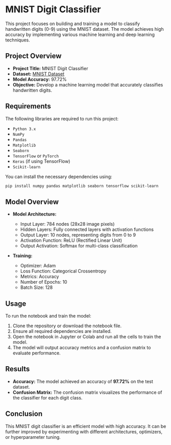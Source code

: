# MNIST Digit Classifier

This project focuses on building and training a model to classify handwritten digits (0-9) using the MNIST dataset. The model achieves high accuracy by implementing various machine learning and deep learning techniques.

## Project Overview

- **Project Title:** MNIST Digit Classifier
- **Dataset:** [MNIST Dataset](http://yann.lecun.com/exdb/mnist/)
- **Model Accuracy:** 97.72%
- **Objective:** Develop a machine learning model that accurately classifies handwritten digits.

## Requirements

The following libraries are required to run this project:

- `Python 3.x`
- `NumPy`
- `Pandas`
- `Matplotlib`
- `Seaborn`
- `TensorFlow` or `PyTorch`
- `Keras` (if using TensorFlow)
- `Scikit-learn`

You can install the necessary dependencies using:

```bash
pip install numpy pandas matplotlib seaborn tensorflow scikit-learn
```

## Model Overview

- **Model Architecture:**
  - Input Layer: 784 nodes (28x28 image pixels)
  - Hidden Layers: Fully connected layers with activation functions
  - Output Layer: 10 nodes, representing digits from 0 to 9
  - Activation Function: ReLU (Rectified Linear Unit)
  - Output Activation: Softmax for multi-class classification

- **Training:**
  - Optimizer: Adam
  - Loss Function: Categorical Crossentropy
  - Metrics: Accuracy
  - Number of Epochs: 10
  - Batch Size: 128

## Usage

To run the notebook and train the model:

1. Clone the repository or download the notebook file.
2. Ensure all required dependencies are installed.
3. Open the notebook in Jupyter or Colab and run all the cells to train the model.
4. The model will output accuracy metrics and a confusion matrix to evaluate performance.

## Results

- **Accuracy:** The model achieved an accuracy of **97.72%** on the test dataset.
- **Confusion Matrix:** The confusion matrix visualizes the performance of the classifier for each digit class.

## Conclusion

This MNIST digit classifier is an efficient model with high accuracy. It can be further improved by experimenting with different architectures, optimizers, or hyperparameter tuning.
